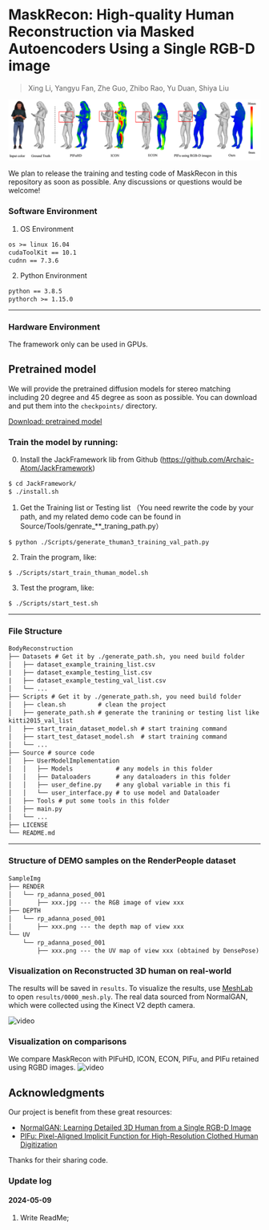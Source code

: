 
# MaskRecon: High-quality Human Reconstruction via Masked Autoencoders Using a Single RGB-D image
> Xing Li, Yangyu Fan, Zhe Guo, Zhibo Rao, Yu Duan, Shiya Liu

![image](assets/teaser.png)

We plan to release the training and testing code of MaskRecon in this repository as soon as possible.  Any discussions or questions would be welcome!


### Software Environment
1. OS Environment
```
os >= linux 16.04
cudaToolKit == 10.1
cudnn == 7.3.6
```

2. Python Environment 
```
python == 3.8.5
pythorch >= 1.15.0
```
---
### Hardware Environment
The framework only can be used in GPUs.

## Pretrained model

We will provide the pretrained diffusion models for stereo matching including 20 degree and 45 degree as soon as possible. You can download and put them into the `checkpoints/` directory.

[Download: pretrained model](https://pan.quark.cn/s/6e487d04be2e)

### Train the model by running:
0. Install the JackFramework lib from Github (https://github.com/Archaic-Atom/JackFramework)
```
$ cd JackFramework/
$ ./install.sh
```

1. Get the Training list or Testing list （You need rewrite the code by your path, and my related demo code can be found in Source/Tools/genrate_**_traning_path.py）
```
$ python ./Scripts/generate_thuman3_training_val_path.py
```

2. Train the program, like:
```
$ ./Scripts/start_train_thuman_model.sh
```

3. Test the program, like:
```
$ ./Scripts/start_test.sh
```

---
### File Structure
```
BodyReconstruction
├── Datasets # Get it by ./generate_path.sh, you need build folder
│   ├── dataset_example_training_list.csv
|   ├── dataset_example_testing_list.csv
|   ├── dataset_example_testing_val_list.csv
│   └── ...
├── Scripts # Get it by ./generate_path.sh, you need build folder
│   ├── clean.sh         # clean the project
│   ├── generate_path.sh # generate the tranining or testing list like kitti2015_val_list
│   ├── start_train_dataset_model.sh # start training command
│   ├── start_test_dataset_model.sh  # start training command
│   └── ...
├── Source # source code
│   ├── UserModelImplementation
│   │   ├── Models            # any models in this folder
│   │   ├── Dataloaders       # any dataloaders in this folder
│   │   ├── user_define.py    # any global variable in this fi
│   │   └── user_interface.py # to use model and Dataloader
│   ├── Tools # put some tools in this folder
│   ├── main.py
│   └── ...
├── LICENSE
└── README.md
```

---
### Structure of DEMO samples on the RenderPeople dataset
```
SampleImg
├── RENDER
│   └── rp_adanna_posed_001
│       ├── xxx.jpg --- the RGB image of view xxx 
├── DEPTH
│   └── rp_adanna_posed_001
│       ├── xxx.png --- the depth map of view xxx 
└── UV
    └── rp_adanna_posed_001
        ├── xxx.png --- the UV map of view xxx (obtained by DensePose)
```
### Visualization on Reconstructed 3D human on real-world
The results will be saved in `results`. To visualize the results, use [MeshLab]() to open `results/0000_mesh.ply`. The real data sourced from NormalGAN, which were collected using the Kinect V2 depth camera.

![video](assets/video_real_demo.gif)

### Visualization on comparisons
We compare MaskRecon with PIFuHD, ICON, ECON, PIFu, and PIFu retained using RGBD images.
![video](assets/video_comparison.gif)

## Acknowledgments

Our project is benefit from these great resources:

- [NormalGAN: Learning Detailed 3D Human from a Single RGB-D Image](https://github.com/LizhenWangT/NormalGAN)
- [PIFu: Pixel-Aligned Implicit Function for High-Resolution Clothed Human Digitization](https://github.com/shunsukesaito/PIFu)

Thanks for their sharing code.

### Update log
#### 2024-05-09
1. Write ReadMe;

 